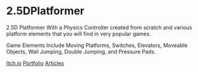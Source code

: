# 2.5DPlatformer
​2.5D Platformer With a Physics Controller created from scratch and various platform elements that you will find in very popular games.

Game Elements Include Moving Platforms, Switches, Elevators,  Moveable Objects, Wall Jumping, Double Jumping, and Pressure Pads.

[Itch.io](https://ktmarine1999.itch.io/25d-platformer)
[Portfolio](https://jameslafritz.intensive.gamedevhq.com/)
[Articles](https://jameslafritz.intensive.gamedevhq.com/)